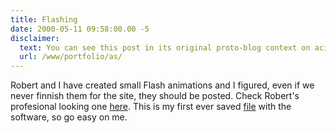 ```yaml
---
title: Flashing
date: 2000-05-11 09:58:00.00 -5
disclaimer:
  text: You can see this post in its original proto-blog context on acid*sun, the website I made for the first quake3 clan I was in.
  url: /www/portfolio/as/
---
```


Robert and I have created small Flash animations and I figured, even if we never finnish them for the site, they should be posted. Check Robert's profesional looking one [here](flashR.html). This is my first ever saved [file](flashG.html) with the software, so go easy on me.